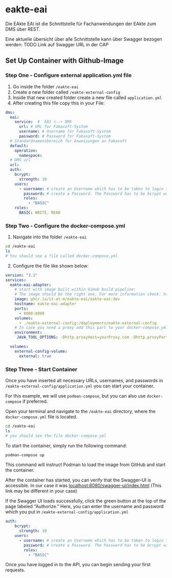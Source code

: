 # eakte-eai

Die EAkte EAI ist die Schnittstelle für Fachanwendungen der EAkte zum DMS über REST.

Eine aktuelle übersicht über alle Schnittstelle kann über Swagger bezogen werden: TODO Link auf Swagger URL in der CAP

## Set Up Container with Github-Image

### Step One - Configure external application.yml file

1. Go inside the folder `/eakte-eai`
2. Create a new folder called `/eakte-external-config`
3. Inside that new created folder create a new file called `application.yml`
4. After creating this file copy this in your File:

```yaml
dms:
  eai:
    service:  #  EAI <--> DMS
      url: # URL for Fabasoft-System
      username: # Username for Fabasoft-System
      password: # Password for Fabasoft-System
  # Standardnamensbereich für Anweisungen an Fabasoft
  default:
    operation:
      namespace: 
  # DMS url
  url: 
  auth:
    bcrypt:
      strength: 10
    users:
      - username: # create an Username which has to be taken to login to the API - e.g. testuser
        password: # create a Password. The Password has to be bcrypt with factor 10. Paste it here. Later you also need your password to login to the API - e.g. '$2y$10$l8eaMjg0Co0T7npuD25sHePTq5P/M.mRby5p6I7XiZnZyr/hZOWee' - bcrypt for "testpw"
        roles:
          - "BASIC"
    roles:
      BASIC: WRITE, READ
```

### Step Two - Configure the docker-compose.yml

1. Navigate into the folder `/eakte-eai`
```bash
cd /eakte-eai
ls
# You should see a file called docker-compose.yml
```

2. Configure the file like shown below:

```yaml
version: "3.1"
services:
  eakte-eai-adapter:
    # start with image built within GiHub build pipeline:
    # The image should be the right one. For more information check: https://github.com/it-at-m/eakte-eai/pkgs/container/eakte-eai%2Feakte-eai
    image: ghcr.io/it-at-m/eakte-eai/eakte-eai:dev
    hostname: eakte-eai-adapter
    ports:
      - 8080:8080
    volumes:
      - ./eakte-external-config:/deployments/eakte-external-config
    # In case you need a proxy add this part to your docker-compose.yml. If you don't need a proxy simply remove environment: JAVA_TOOL_OPTIONS: -Dhttp.proxyHost=yourProxy.com -Dhttp.proxyPort=Port
    environment:
     JAVA_TOOL_OPTIONS: -Dhttp.proxyHost=yourProxy.com -Dhttp.proxyPort=Port

  volumes:
    external-config-volume:
      external: true
```

### Step Three - Start Container

Once you have inserted all necessary URLs, usernames, and passwords in `/eakte-external-config/application.yml` you can start your container.

For this example, we will use `podman-compose`, but you can also use `docker-compose` if preferred.

Open your terminal and navigate to the `/eakte-eai` directory, where the `docker-compose.yml` file is located.

   ```bash
   cd /eakte-eai
   ls
   # you should see the file docker-compose.yml
   ```

To start the container, simply run the following command:
```bash
podman-compose up
```

This command will instruct Podman to load the image from GitHub and start the container.

After the container has started, you can verify that the Swagger-UI is accessible. In our case it was [localhost:8080/swagger-ui/index.html](localhost:8080/swagger-ui/index.html) (This link may be different in your case)

If the Swagger UI loads successfully, click the green button at the top of the page labeled "Authorize." Here, you can enter the username and password which you put in `/eakte-external-config/application.yml`

```yaml
auth:
    bcrypt:
      strength: 10
    users:
      - username: # create an Username which has to be taken to login to the API - e.g. testuser
        password: # create a Password. The Password has to be bcrypt with factor 10. Paste it here. Later you also need your password to login to the API - e.g. '$2y$10$l8eaMjg0Co0T7npuD25sHePTq5P/M.mRby5p6I7XiZnZyr/hZOWee' - bcrypt for "testpw"
        roles:
          - "BASIC"
```

Once you have logged in to the API, you can begin sending your first requests.